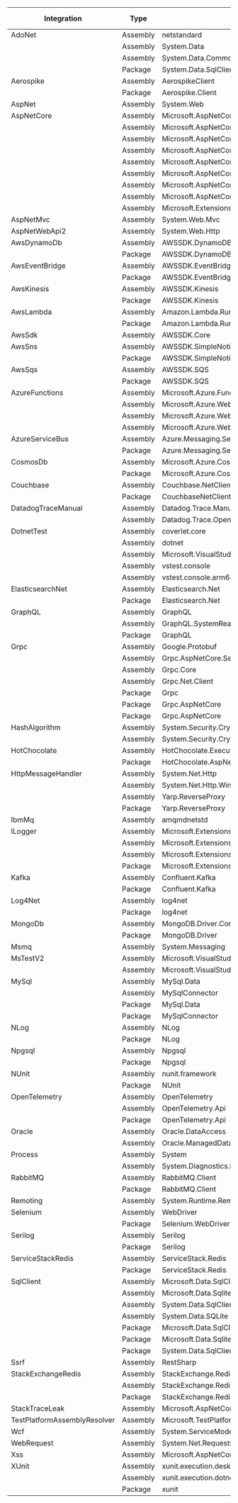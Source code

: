 | Integration | Type | Name | Minimum Version | Maximum Version |
|------------|------|------|----------------|----------------|
| AdoNet | Assembly | netstandard | 2.0.0 | 2.65535.65535 |
|  | Assembly | System.Data | 2.0.0 | 4.65535.65535 |
|  | Assembly | System.Data.Common | 4.0.0 | 9.65535.65535 |
|  | Package | System.Data.SqlClient | 4.1.0 | 4.9.0 |
| Aerospike | Assembly | AerospikeClient | 4.0.0 | 7.65535.65535 |
|  | Package | Aerospike.Client | 4.0.3 | 7.4.0 |
| AspNet | Assembly | System.Web | 4.0.0 | 4.65535.65535 |
| AspNetCore | Assembly | Microsoft.AspNetCore.Authentication.Abstractions | 2.0.0 | 9.65535.65535 |
|  | Assembly | Microsoft.AspNetCore.Http | 2.0.0 | 9.65535.65535 |
|  | Assembly | Microsoft.AspNetCore.Identity | 2.0.0 | 9.65535.65535 |
|  | Assembly | Microsoft.AspNetCore.Mvc.Core | 2.0.0 | 9.65535.65535 |
|  | Assembly | Microsoft.AspNetCore.Server.IIS | 2.0.0 | 9.65535.65535 |
|  | Assembly | Microsoft.AspNetCore.Server.Kestrel.Core | 2.0.0 | 9.65535.65535 |
|  | Assembly | Microsoft.AspNetCore.Session | 2.0.0 | 9.65535.65535 |
|  | Assembly | Microsoft.AspNetCore.StaticFiles | 2.0.0 | 9.65535.65535 |
|  | Assembly | Microsoft.Extensions.Identity.Core | 2.0.0 | 9.65535.65535 |
| AspNetMvc | Assembly | System.Web.Mvc | 4.0.0 | 5.65535.65535 |
| AspNetWebApi2 | Assembly | System.Web.Http | 5.1.0 | 5.65535.65535 |
| AwsDynamoDb | Assembly | AWSSDK.DynamoDBv2 | 3.0.0 | 3.65535.65535 |
|  | Package | AWSSDK.DynamoDBv2 | 3.1.5.3 | 3.7.403.3 |
| AwsEventBridge | Assembly | AWSSDK.EventBridge | 3.3.0 | 3.65535.65535 |
|  | Package | AWSSDK.EventBridge | 3.3.102.16 | 3.7.401.51 |
| AwsKinesis | Assembly | AWSSDK.Kinesis | 3.0.0 | 3.65535.65535 |
|  | Package | AWSSDK.Kinesis | 3.1.3.5 | 3.7.402.30 |
| AwsLambda | Assembly | Amazon.Lambda.RuntimeSupport | 1.4.0 | 1.65535.65535 |
|  | Package | Amazon.Lambda.RuntimeSupport | 1.12.0 | 1.12.0 |
| AwsSdk | Assembly | AWSSDK.Core | 3.0.0 | 3.65535.65535 |
| AwsSns | Assembly | AWSSDK.SimpleNotificationService | 3.0.0 | 3.65535.65535 |
|  | Package | AWSSDK.SimpleNotificationService | 3.1.2.1 | 3.7.400.53 |
| AwsSqs | Assembly | AWSSDK.SQS | 3.0.0 | 3.65535.65535 |
|  | Package | AWSSDK.SQS | 3.1.0.13 | 3.7.400.53 |
| AzureFunctions | Assembly | Microsoft.Azure.Functions.Worker.Core | 1.4.0 | 1.65535.65535 |
|  | Assembly | Microsoft.Azure.WebJobs.Host | 3.0.0 | 3.65535.65535 |
|  | Assembly | Microsoft.Azure.WebJobs.Script.Grpc | 4.0.0 | 4.65535.65535 |
|  | Assembly | Microsoft.Azure.WebJobs.Script.WebHost | 3.0.0 | 4.65535.65535 |
| AzureServiceBus | Assembly | Azure.Messaging.ServiceBus | 7.14.0 | 7.65535.65535 |
|  | Package | Azure.Messaging.ServiceBus | 7.4.0 | 7.17.5 |
| CosmosDb | Assembly | Microsoft.Azure.Cosmos.Client | 3.6.0 | 3.65535.65535 |
|  | Package | Microsoft.Azure.Cosmos | 3.6.0 | 3.46.0 |
| Couchbase | Assembly | Couchbase.NetClient | 2.2.8 | 3.65535.65535 |
|  | Package | CouchbaseNetClient | 2.4.8 | 3.6.4 |
| DatadogTraceManual | Assembly | Datadog.Trace.Manual | 3.0.0 | 3.65535.65535 |
|  | Assembly | Datadog.Trace.OpenTracing | 3.0.0 | 3.65535.65535 |
| DotnetTest | Assembly | coverlet.core | 3.0.0 | 6.65535.65535 |
|  | Assembly | dotnet | 2.0.0 | 9.65535.65535 |
|  | Assembly | Microsoft.VisualStudio.TraceDataCollector | 15.0.0 | 15.65535.65535 |
|  | Assembly | vstest.console | 15.0.0 | 15.65535.65535 |
|  | Assembly | vstest.console.arm64 | 15.0.0 | 15.65535.65535 |
| ElasticsearchNet | Assembly | Elasticsearch.Net | 5.0.0 | 7.65535.65535 |
|  | Package | Elasticsearch.Net | 5.3.1 | 7.17.5 |
| GraphQL | Assembly | GraphQL | 2.3.0 | 7.65535.65535 |
|  | Assembly | GraphQL.SystemReactive | 4.0.0 | 4.65535.65535 |
|  | Package | GraphQL | 4.1.0 | 7.9.0 |
| Grpc | Assembly | Google.Protobuf | 3.0.0 | 3.65535.65535 |
|  | Assembly | Grpc.AspNetCore.Server | 2.0.0 | 2.65535.65535 |
|  | Assembly | Grpc.Core | 2.0.0 | 2.65535.65535 |
|  | Assembly | Grpc.Net.Client | 2.0.0 | 2.65535.65535 |
|  | Package | Grpc | 2.29.0 | 2.46.6 |
|  | Package | Grpc.AspNetCore | 2.29.0 | 2.66.0 |
|  | Package | Grpc.AspNetCore | 2.29.0 | 2.66.0 |
| HashAlgorithm | Assembly | System.Security.Cryptography | 7.0.0 | 9.65535.65535 |
|  | Assembly | System.Security.Cryptography.Primitives | 1.0.0 | 6.65535.65535 |
| HotChocolate | Assembly | HotChocolate.Execution | 11.0.0 | 13.65535.65535 |
|  | Package | HotChocolate.AspNetCore | 11.3.8 | 13.9.14 |
| HttpMessageHandler | Assembly | System.Net.Http | 4.0.0 | 9.65535.65535 |
|  | Assembly | System.Net.Http.WinHttpHandler | 4.0.0 | 9.65535.65535 |
|  | Assembly | Yarp.ReverseProxy | 1.1.0 | 2.65535.65535 |
|  | Package | Yarp.ReverseProxy | 1.0.1 | 2.2.0 |
| IbmMq | Assembly | amqmdnetstd | 9.0.0 | 9.65535.65535 |
| ILogger | Assembly | Microsoft.Extensions.Logging | 2.0.0 | 9.65535.65535 |
|  | Assembly | Microsoft.Extensions.Logging.Abstractions | 2.0.0 | 9.65535.65535 |
|  | Assembly | Microsoft.Extensions.Telemetry | 8.0.0 | 9.65535.65535 |
|  | Package | Microsoft.Extensions.Telemetry | 8.10.0 | 8.10.0 |
| Kafka | Assembly | Confluent.Kafka | 1.4.0 | 2.65535.65535 |
|  | Package | Confluent.Kafka | 1.4.4 | 2.6.1 |
| Log4Net | Assembly | log4net | 1.0.0 | 3.65535.65535 |
|  | Package | log4net | 1.2.11 | 3.0.3 |
| MongoDb | Assembly | MongoDB.Driver.Core | 2.1.0 | 2.65535.65535 |
|  | Package | MongoDB.Driver | 2.0.2 | 2.30.0 |
| Msmq | Assembly | System.Messaging | 4.0.0 | 4.65535.65535 |
| MsTestV2 | Assembly | Microsoft.VisualStudio.TestPlatform.MSTest.TestAdapter | 14.0.0 | 14.65535.65535 |
|  | Assembly | Microsoft.VisualStudio.TestPlatform.TestFramework | 14.0.0 | 14.65535.65535 |
| MySql | Assembly | MySql.Data | 6.7.0 | 9.65535.65535 |
|  | Assembly | MySqlConnector | 0.61.0 | 2.65535.65535 |
|  | Package | MySql.Data | 6.7.9 | 9.1.0 |
|  | Package | MySqlConnector | 0.61.0 | 2.4.0 |
| NLog | Assembly | NLog | 1.0.0 | 5.65535.65535 |
|  | Package | NLog | 1.0.0.505 | 5.3.4 |
| Npgsql | Assembly | Npgsql | 4.0.0 | 8.65535.65535 |
|  | Package | Npgsql | 4.1.14 | 8.0.6 |
| NUnit | Assembly | nunit.framework | 3.0.0 | 4.65535.65535 |
|  | Package | NUnit | 3.6.1 | 4.2.2 |
| OpenTelemetry | Assembly | OpenTelemetry | 1.0.0 | 1.0.0 |
|  | Assembly | OpenTelemetry.Api | 1.0.0 | 1.0.0 |
|  | Package | OpenTelemetry.Api | 1.0.1 | 1.10.0 |
| Oracle | Assembly | Oracle.DataAccess | 4.122.0 | 4.122.65535 |
|  | Assembly | Oracle.ManagedDataAccess | 2.0.0 | 23.65535.65535 |
| Process | Assembly | System | 1.0.0 | 9.65535.65535 |
|  | Assembly | System.Diagnostics.Process | 1.0.0 | 9.65535.65535 |
| RabbitMQ | Assembly | RabbitMQ.Client | 3.6.9 | 6.65535.65535 |
|  | Package | RabbitMQ.Client | 3.6.9 | 6.8.1 |
| Remoting | Assembly | System.Runtime.Remoting | 4.0.0 | 4.65535.65535 |
| Selenium | Assembly | WebDriver | 3.0.0 | 4.65535.65535 |
|  | Package | Selenium.WebDriver | 4.0.1 | 4.26.1 |
| Serilog | Assembly | Serilog | 1.0.0 | 4.65535.65535 |
|  | Package | Serilog | 1.4.214 | 4.1.0 |
| ServiceStackRedis | Assembly | ServiceStack.Redis | 4.0.0 | 8.65535.65535 |
|  | Package | ServiceStack.Redis | 4.5.14 | 8.4.0 |
| SqlClient | Assembly | Microsoft.Data.SqlClient | 1.0.0 | 5.65535.65535 |
|  | Assembly | Microsoft.Data.Sqlite | 2.0.0 | 9.65535.65535 |
|  | Assembly | System.Data.SqlClient | 4.0.0 | 4.65535.65535 |
|  | Assembly | System.Data.SQLite | 1.0.0 | 2.65535.65535 |
|  | Package | Microsoft.Data.SqlClient | 1.1.4 | 5.2.2 |
|  | Package | Microsoft.Data.Sqlite | 2.2.6 | 8.0.11 |
|  | Package | System.Data.SqlClient | 4.1.0 | 4.9.0 |
| Ssrf | Assembly | RestSharp | 104.0.0 | 112.65535.65535 |
| StackExchangeRedis | Assembly | StackExchange.Redis | 1.0.0 | 2.65535.65535 |
|  | Assembly | StackExchange.Redis.StrongName | 1.0.0 | 2.65535.65535 |
|  | Package | StackExchange.Redis | 1.0.488 | 2.8.16 |
| StackTraceLeak | Assembly | Microsoft.AspNetCore.Diagnostics | 2.0.0 | 9.65535.65535 |
| TestPlatformAssemblyResolver | Assembly | Microsoft.TestPlatform.PlatformAbstractions | 15.0.0 | 15.65535.65535 |
| Wcf | Assembly | System.ServiceModel | 4.0.0 | 4.65535.65535 |
| WebRequest | Assembly | System.Net.Requests | 4.0.0 | 9.65535.65535 |
| Xss | Assembly | Microsoft.AspNetCore.Html.Abstractions | 1.0.0 | 9.65535.65535 |
| XUnit | Assembly | xunit.execution.desktop | 2.2.0 | 2.65535.65535 |
|  | Assembly | xunit.execution.dotnet | 2.2.0 | 2.65535.65535 |
|  | Package | xunit | 2.2.0 | 2.9.2 |
